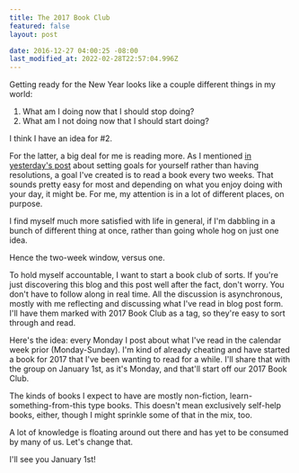 ```yaml
---
title: The 2017 Book Club
featured: false
layout: post

date: 2016-12-27 04:00:25 -08:00
last_modified_at: 2022-02-28T22:57:04.996Z
---
```


Getting ready for the New Year looks like a couple different things in my world:

1. What am I doing now that I should stop doing?
2. What am I not doing now that I should start doing?

I think I have an idea for #2.

For the latter, a big deal for me is reading more. As I mentioned [in yesterday's post](/resolutions/) about setting goals for yourself rather than having resolutions, a goal I've created is to read a book every two weeks. That sounds pretty easy for most and depending on what you enjoy doing with your day, it might be. For me, my attention is in a lot of different places, on purpose.

I find myself much more satisfied with life in general, if I'm dabbling in a bunch of different thing at once, rather than going whole hog on just one idea.

Hence the two-week window, versus one.

To hold myself accountable, I want to start a book club of sorts. If you're just discovering this blog and this post well after the fact, don't worry. You don't have to follow along in real time. All the discussion is asynchronous, mostly with me reflecting and discussing what I've read in blog post form. I'll have them marked with 2017 Book Club as a tag, so they're easy to sort through and read.

Here's the idea: every Monday I post about what I've read in the calendar week prior (Monday-Sunday). I'm kind of already cheating and have started a book for 2017 that I've been wanting to read for a while. I'll share that with the group on January 1st, as it's Monday, and that'll start off our 2017 Book Club.

The kinds of books I expect to have are mostly non-fiction, learn-something-from-this type books. This doesn't mean exclusively self-help books, either, though I might sprinkle some of that in the mix, too.

A lot of knowledge is floating around out there and has yet to be consumed by many of us. Let's change that.

I'll see you January 1st!

